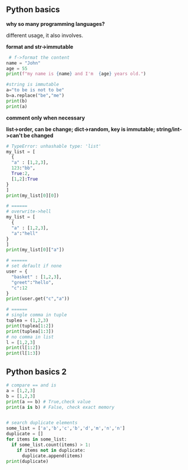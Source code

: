 ## Python basics

**why so many programming languages?**

different usage, it also involves.

**format and str->immutable**

```python
 # f->format the content
name = "John"
age = 55
print(f"my name is {name} and I'm  {age} years old.")

#string is immutable
a="to be is not to be"
b=a.replace("be","me")
print(b)
print(a)
```
**comment only when necessary**

**list->order, can be change; dict->random, key is immutable; string/int->can't be changed**

```Python
# TypeError: unhashable type: 'list'
my_list = [
  {
  "a" : [1,2,3],
  123:"bb",
  True:2,
  [1,2]:True
}
]
print(my_list[0][0])

# ======
# overwrite->hell
my_list = [
  {
  "a" : [1,2,3],
  "a":"hell"
}
]
print(my_list[0]["a"])

# ======
# set default if none
user = {
  "basket" : [1,2,3],
  "greet":"hello",
  "c":12
}
print(user.get("c","a"))

# ======
# single comma in tuple
tuplea = (1,2,3)
print(tuplea[1:2])
print(tuplea[1:3])
# no comma in list
l = [1,2,3]
print(l[1:2])
print(l[1:3])
```
## Python basics 2

```python
# compare == and is
a = [1,2,3]
b = [1,2,3]
print(a == b) # True,check value
print(a is b) # False, check exact memory


# search duplicate elements
some_list = ['a','b','c','b','d','m','n','n']
duplicate = []
for items in some_list:
  if some_list.count(items) > 1:
    if items not in duplicate:
      duplicate.append(items)
print(duplicate)
```

